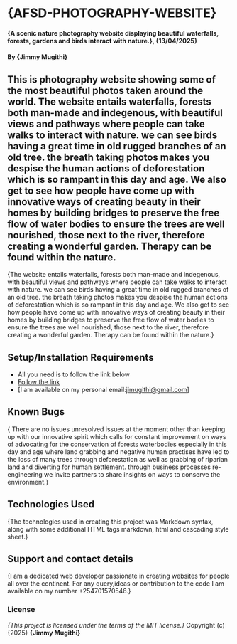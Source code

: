 # {AFSD-PHOTOGRAPHY-WEBSITE}
#### {A scenic nature photography website displaying beautiful waterfalls, forests, gardens and birds interact with nature.}, {13/04/2025}
#### By **{Jimmy Mugithi}**
## This is photography website showing some of the most beautiful photos taken around the world. The website entails waterfalls, forests both man-made and indegenous, with beautiful views and pathways where people can take walks to interact with nature. we can see birds having a great time in old rugged branches of an old tree. the breath taking photos makes you despise the human actions of deforestation which is so rampant in this day and age. We also get to see how people have come up with innovative ways of creating beauty in their homes by building bridges to preserve the free flow of water bodies to ensure the trees are well nourished, those next to the river, therefore creating a wonderful garden. Therapy can be found within the nature.
{The website entails waterfalls, forests both man-made and indegenous, with beautiful views and pathways where people can take walks to interact with nature. we can see birds having a great time in old rugged branches of an old tree. the breath taking photos makes you despise the human actions of deforestation which is so rampant in this day and age. We also get to see how people have come up with innovative ways of creating beauty in their homes by building bridges to preserve the free flow of water bodies to ensure the trees are well nourished, those next to the river, therefore creating a wonderful garden. Therapy can be found within the nature.}
## Setup/Installation Requirements
*  All you need is to follow the link below
* [Follow the link](https://jimmymugithi.github.)
* [I am available on my personal email:jimugithi@gmail.com]
## Known Bugs
{ There are no issues unresolved issues at the moment other than keeping up with our innovative spirit which calls for constant improvement on ways of advocating for the conservation of forests waterbodies especially in this day and age where land grabbing and negative human practises have led to the loss of many trees through deforestation as well as grabbing of riparian land and diverting for human settlement. through business processes re-engineering we invite partners to share insights on ways to conserve the environment.}
## Technologies Used
{The technologies used in creating this project was Markdown syntax, along with some additional HTML tags markdown, html and cascading style sheet.}    
## Support and contact details
{I am a dedicated web developer passionate in creating websites for people all over the continent. For any query,ideas or contribution to the code I am available on my number +254701570546.}
### License
*{This project is licensed under the terms of the MIT license.}*
Copyright (c) {2025} **{Jimmy Mugithi}**        
